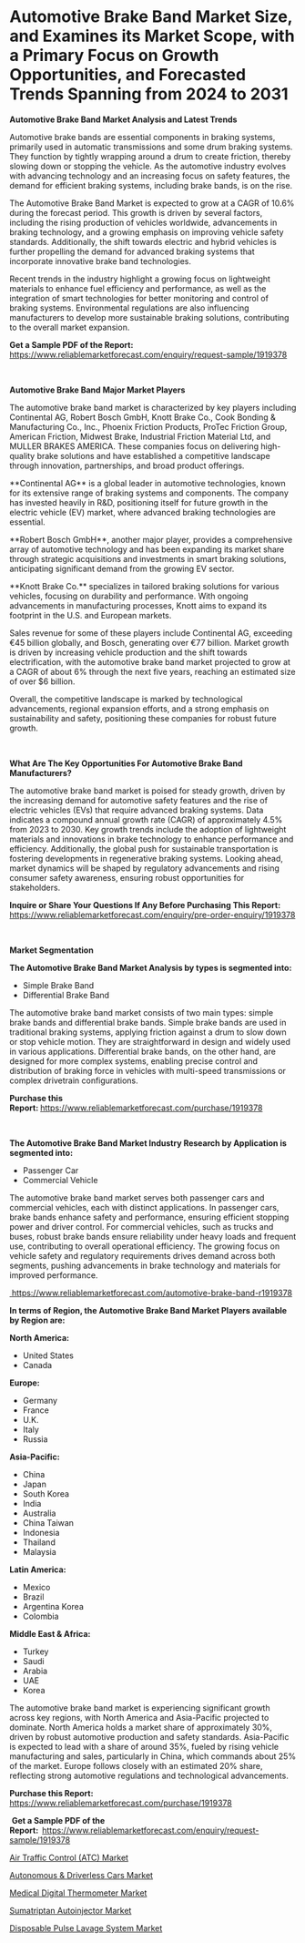 <p><h1>Automotive Brake Band Market Size, and Examines its Market Scope, with a Primary Focus on Growth Opportunities, and Forecasted Trends Spanning from 2024 to 2031</h1></p><p><strong>Automotive Brake Band Market Analysis and Latest Trends</strong></p>
<p><p>Automotive brake bands are essential components in braking systems, primarily used in automatic transmissions and some drum braking systems. They function by tightly wrapping around a drum to create friction, thereby slowing down or stopping the vehicle. As the automotive industry evolves with advancing technology and an increasing focus on safety features, the demand for efficient braking systems, including brake bands, is on the rise.</p><p>The Automotive Brake Band Market is expected to grow at a CAGR of 10.6% during the forecast period. This growth is driven by several factors, including the rising production of vehicles worldwide, advancements in braking technology, and a growing emphasis on improving vehicle safety standards. Additionally, the shift towards electric and hybrid vehicles is further propelling the demand for advanced braking systems that incorporate innovative brake band technologies. </p><p>Recent trends in the industry highlight a growing focus on lightweight materials to enhance fuel efficiency and performance, as well as the integration of smart technologies for better monitoring and control of braking systems. Environmental regulations are also influencing manufacturers to develop more sustainable braking solutions, contributing to the overall market expansion.</p></p>
<p><strong>Get a Sample PDF of the Report:&nbsp;</strong> <a href="https://www.reliablemarketforecast.com/enquiry/request-sample/1919378?utm_campaign=1110&utm_medium=2&utm_source=Github&utm_content=ia&utm_term=04112024&utm_id=automotive-brake-band">https://www.reliablemarketforecast.com/enquiry/request-sample/1919378</a></p>
<p>&nbsp;</p>
<p><strong>Automotive Brake Band Major Market Players</strong></p>
<p><p>The automotive brake band market is characterized by key players including Continental AG, Robert Bosch GmbH, Knott Brake Co., Cook Bonding & Manufacturing Co., Inc., Phoenix Friction Products, ProTec Friction Group, American Friction, Midwest Brake, Industrial Friction Material Ltd, and MULLER BRAKES AMERICA. These companies focus on delivering high-quality brake solutions and have established a competitive landscape through innovation, partnerships, and broad product offerings.</p><p>**Continental AG** is a global leader in automotive technologies, known for its extensive range of braking systems and components. The company has invested heavily in R&D, positioning itself for future growth in the electric vehicle (EV) market, where advanced braking technologies are essential.</p><p>**Robert Bosch GmbH**, another major player, provides a comprehensive array of automotive technology and has been expanding its market share through strategic acquisitions and investments in smart braking solutions, anticipating significant demand from the growing EV sector.</p><p>**Knott Brake Co.** specializes in tailored braking solutions for various vehicles, focusing on durability and performance. With ongoing advancements in manufacturing processes, Knott aims to expand its footprint in the U.S. and European markets.</p><p>Sales revenue for some of these players include Continental AG, exceeding €45 billion globally, and Bosch, generating over €77 billion. Market growth is driven by increasing vehicle production and the shift towards electrification, with the automotive brake band market projected to grow at a CAGR of about 6% through the next five years, reaching an estimated size of over $6 billion.</p><p>Overall, the competitive landscape is marked by technological advancements, regional expansion efforts, and a strong emphasis on sustainability and safety, positioning these companies for robust future growth.</p></p>
<p>&nbsp;</p>
<p><strong>What Are The Key Opportunities For Automotive Brake Band Manufacturers?</strong></p>
<p><p>The automotive brake band market is poised for steady growth, driven by the increasing demand for automotive safety features and the rise of electric vehicles (EVs) that require advanced braking systems. Data indicates a compound annual growth rate (CAGR) of approximately 4.5% from 2023 to 2030. Key growth trends include the adoption of lightweight materials and innovations in brake technology to enhance performance and efficiency. Additionally, the global push for sustainable transportation is fostering developments in regenerative braking systems. Looking ahead, market dynamics will be shaped by regulatory advancements and rising consumer safety awareness, ensuring robust opportunities for stakeholders.</p></p>
<p><strong>Inquire or Share Your Questions If Any Before Purchasing This Report:</strong> <a href="https://www.reliablemarketforecast.com/enquiry/pre-order-enquiry/1919378?utm_campaign=1110&utm_medium=2&utm_source=Github&utm_content=ia&utm_term=04112024&utm_id=automotive-brake-band">https://www.reliablemarketforecast.com/enquiry/pre-order-enquiry/1919378</a></p>
<p>&nbsp;</p>
<p><strong>Market Segmentation</strong></p>
<p><strong>The Automotive Brake Band Market Analysis by types is segmented into:</strong></p>
<p><ul><li>Simple Brake Band</li><li>Differential Brake Band</li></ul></p>
<p><p>The automotive brake band market consists of two main types: simple brake bands and differential brake bands. Simple brake bands are used in traditional braking systems, applying friction against a drum to slow down or stop vehicle motion. They are straightforward in design and widely used in various applications. Differential brake bands, on the other hand, are designed for more complex systems, enabling precise control and distribution of braking force in vehicles with multi-speed transmissions or complex drivetrain configurations.</p></p>
<p><strong>Purchase this Report:&nbsp;</strong><a href="https://www.reliablemarketforecast.com/purchase/1919378?utm_campaign=1110&utm_medium=2&utm_source=Github&utm_content=ia&utm_term=04112024&utm_id=automotive-brake-band">https://www.reliablemarketforecast.com/purchase/1919378</a></p>
<p>&nbsp;</p>
<p><strong>The Automotive Brake Band Market Industry Research by Application is segmented into:</strong></p>
<p><ul><li>Passenger Car</li><li>Commercial Vehicle</li></ul></p>
<p><p>The automotive brake band market serves both passenger cars and commercial vehicles, each with distinct applications. In passenger cars, brake bands enhance safety and performance, ensuring efficient stopping power and driver control. For commercial vehicles, such as trucks and buses, robust brake bands ensure reliability under heavy loads and frequent use, contributing to overall operational efficiency. The growing focus on vehicle safety and regulatory requirements drives demand across both segments, pushing advancements in brake technology and materials for improved performance.</p></p>
<p><a href="https://www.reliablemarketforecast.com/automotive-brake-band-r1919378?utm_campaign=1110&utm_medium=2&utm_source=Github&utm_content=ia&utm_term=04112024&utm_id=automotive-brake-band">&nbsp;https://www.reliablemarketforecast.com/automotive-brake-band-r1919378</a></p>
<p><strong>In terms of Region, the Automotive Brake Band Market Players available by Region are:</strong></p>
<p>
    <p> <strong> North America: </strong>
        <ul>
            <li>United States</li>
            <li>Canada</li>
        </ul>
        </p> 
    <p> <strong> Europe: </strong>
        <ul>
            <li>Germany</li>
            <li>France</li>
            <li>U.K.</li>
            <li>Italy</li>
            <li>Russia</li>
        </ul>
        </p> 
    <p> <strong> Asia-Pacific: </strong>
        <ul>
            <li>China</li>
            <li>Japan</li>
            <li>South Korea</li>
            <li>India</li>
            <li>Australia</li>
            <li>China Taiwan</li>
            <li>Indonesia</li>
            <li>Thailand</li>
            <li>Malaysia</li>
        </ul>
        </p> 
    <p> <strong> Latin America: </strong>
        <ul>
            <li>Mexico</li>
            <li>Brazil</li>
            <li>Argentina Korea</li>
            <li>Colombia</li>
        </ul>
        </p> 
    <p> <strong> Middle East & Africa: </strong>
        <ul>
            <li>Turkey</li>
            <li>Saudi</li>
            <li>Arabia</li>
            <li>UAE</li>
            <li>Korea</li>
        </ul>
    </p>
    </p>
<p><p>The automotive brake band market is experiencing significant growth across key regions, with North America and Asia-Pacific projected to dominate. North America holds a market share of approximately 30%, driven by robust automotive production and safety standards. Asia-Pacific is expected to lead with a share of around 35%, fueled by rising vehicle manufacturing and sales, particularly in China, which commands about 25% of the market. Europe follows closely with an estimated 20% share, reflecting strong automotive regulations and technological advancements.</p></p>
<p><strong>Purchase this Report: </strong><a href="https://www.reliablemarketforecast.com/purchase/1919378?utm_campaign=1110&utm_medium=2&utm_source=Github&utm_content=ia&utm_term=04112024&utm_id=automotive-brake-band">https://www.reliablemarketforecast.com/purchase/1919378</a></p>
<p>&nbsp;<strong>Get a Sample PDF of the Report:&nbsp;&nbsp;</strong><a href="https://www.reliablemarketforecast.com/enquiry/request-sample/1919378?utm_campaign=1110&utm_medium=2&utm_source=Github&utm_content=ia&utm_term=04112024&utm_id=automotive-brake-band">https://www.reliablemarketforecast.com/enquiry/request-sample/1919378</a></p>
<p><strong></strong></p>
<p><p><a href="https://github.com/destinybqdicha/Market-Research-Report-List-1/blob/main/air-traffic-control-atc-market.md?utm_campaign=1110&utm_medium=2&utm_source=Github&utm_content=ia&utm_term=04112024&utm_id=automotive-brake-band">Air Traffic Control (ATC) Market</a></p><p><a href="https://github.com/timsngal/Market-Research-Report-List-1/blob/main/autonomous-driverless-cars-market.md?utm_campaign=1110&utm_medium=2&utm_source=Github&utm_content=ia&utm_term=04112024&utm_id=automotive-brake-band">Autonomous & Driverless Cars Market</a></p><p><a href="https://issuu.com/reportprime-2/docs/medical-digital-thermometer-market-_504954675363ce?utm_campaign=1110&utm_medium=2&utm_source=Github&utm_content=ia&utm_term=04112024&utm_id=automotive-brake-band">Medical Digital Thermometer Market</a></p><p><a href="https://issuu.com/reportprime-2/docs/sumatriptan-autoinjector-market-siz_6b5be3773e7079?utm_campaign=1110&utm_medium=2&utm_source=Github&utm_content=ia&utm_term=04112024&utm_id=automotive-brake-band">Sumatriptan Autoinjector Market</a></p><p><a href="https://issuu.com/reportprime-2/docs/disposable-pulse-lavage-system-mark_444bec7ed11b47?utm_campaign=1110&utm_medium=2&utm_source=Github&utm_content=ia&utm_term=04112024&utm_id=automotive-brake-band">Disposable Pulse Lavage System Market</a></p></p>